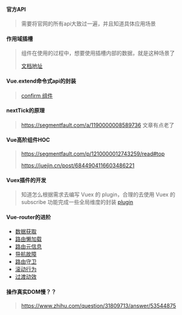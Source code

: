 #### 官方API

> 需要将官网的所有api大致过一遍，并且知道具体应用场景

#### 作用域插槽

> 组件在使用的过程中，想要使用插槽内部的数据，就是这种场景了
>
> [文档地址](https://cn.vuejs.org/v2/guide/components-slots.html#%E4%BD%9C%E7%94%A8%E5%9F%9F%E6%8F%92%E6%A7%BD)

#### Vue.extend命令式api的封装

> [confirm 组件](https://github.com/sl1673495/vue-netease-music/blob/master/src/base/confirm.vue)

#### nextTick的原理

> https://segmentfault.com/a/1190000008589736  文章有点老了

#### Vue高阶组件HOC

> https://segmentfault.com/p/1210000012743259/read#top
>
> https://juejin.cn/post/6844904116603486221

#### Vuex插件的开发

> 知道怎么根据需求去编写 Vuex 的 plugin，合理的去使用 Vuex 的 subscribe 功能完成一些全局维度的封装  [plugin](https://github.com/sl1673495/vuex-error-plugin)

#### Vue-router的进阶

- [数据获取](https://github.com/vuejs/vue-router/blob/dev/docs/zh/guide/advanced/data-fetching.md)
- [路由懒加载](https://github.com/vuejs/vue-router/blob/dev/docs/zh/guide/advanced/lazy-loading.md)
- [路由元信息](https://github.com/vuejs/vue-router/blob/dev/docs/zh/guide/advanced/meta.md)
- [导航故障](https://hub.fastgit.org/vuejs/vue-router/blob/dev/docs/zh/guide/advanced/navigation-failures.md)
- [路由守卫](https://github.com/vuejs/vue-router/blob/dev/docs/zh/guide/advanced/navigation-guards.md)
- [滚动行为](https://github.com/vuejs/vue-router/blob/dev/docs/zh/guide/advanced/scroll-behavior.md)
- [过渡动效](https://github.com/vuejs/vue-router/blob/dev/docs/zh/guide/advanced/transitions.md)

#### 操作真实DOM慢？？

> https://www.zhihu.com/question/31809713/answer/53544875

